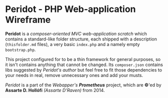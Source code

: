 Peridot - PHP Web-application Wireframe
=======================================

**Peridot** is a *composer-oriented MVC web-application scratch* which contains a standard-like folder structure, each shipped with a description (`thisfolder.md` files), a very basic `index.php` and a namely empty `bootstrap.php`.

This project configured for to be a thin framework for general purposes, so it isn't contains anything that cannot be changed. Its `composer.json` contains libs suggested by *Peridot's author* but feel free to fit those dependencies to your needs in real, remove unnecessary ones and add your musts.

*Peridot* is a part of the *Webapper's __Prometheus__* project, which are **&copy;**'ed by **Assarte D. Hollófi** *(Assarte D'Raven)* from 2014.
